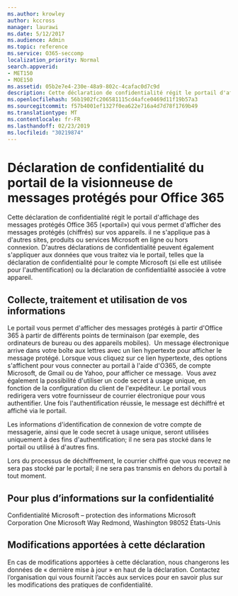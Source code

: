 ```yaml
---
ms.author: krowley
author: kccross
manager: laurawi
ms.date: 5/12/2017
ms.audience: Admin
ms.topic: reference
ms.service: O365-seccomp
localization_priority: Normal
search.appverid:
- MET150
- MOE150
ms.assetid: 05b2e7e4-230e-48a9-802c-4cafac0d7c9d
description: Cette déclaration de confidentialité régit le portail d'affichage des messages protégés Office 365 («portail») qui vous permet d'afficher des messages protégés (chiffrés) sur vos appareils. il ne s'applique pas à d'autres sites, produits ou services Microsoft en ligne ou hors connexion. D'autres déclarations de confidentialité peuvent également s'appliquer aux données que vous traitez via le portail, telles que la déclaration de confidentialité pour le compte Microsoft (si elle est utilisée pour l'authentification) ou la déclaration de confidentialité associée à votre appareil.
ms.openlocfilehash: 56b1902fc206581115cd4afce0469d11f19b57a3
ms.sourcegitcommit: f57b4001ef1327f0ea622e716a4d7d78f1769b49
ms.translationtype: MT
ms.contentlocale: fr-FR
ms.lasthandoff: 02/23/2019
ms.locfileid: "30219874"
---
```

# <a name="office-365-protected-message-viewer-portal-privacy-statement"></a>Déclaration de confidentialité du portail de la visionneuse de messages protégés pour Office 365

Cette déclaration de confidentialité régit le portail d'affichage des messages protégés Office 365 («portail») qui vous permet d'afficher des messages protégés (chiffrés) sur vos appareils. il ne s'applique pas à d'autres sites, produits ou services Microsoft en ligne ou hors connexion. D'autres déclarations de confidentialité peuvent également s'appliquer aux données que vous traitez via le portail, telles que la déclaration de confidentialité pour le compte Microsoft (si elle est utilisée pour l'authentification) ou la déclaration de confidentialité associée à votre appareil.

## <a name="collection-processing-and-use-of-your-information"></a>Collecte, traitement et utilisation de vos informations

Le portail vous permet d'afficher des messages protégés à partir d'Office 365 à partir de différents points de terminaison (par exemple, des ordinateurs de bureau ou des appareils mobiles).  Un message électronique arrive dans votre boîte aux lettres avec un lien hypertexte pour afficher le message protégé. Lorsque vous cliquez sur ce lien hypertexte, des options s'affichent pour vous connecter au portail à l'aide d'O365, de compte Microsoft, de Gmail ou de Yahoo, pour afficher ce message.  Vous avez également la possibilité d'utiliser un code secret à usage unique, en fonction de la configuration du client de l'expéditeur. Le portail vous redirigera vers votre fournisseur de courrier électronique pour vous authentifier. Une fois l'authentification réussie, le message est déchiffré et affiché via le portail.

Les informations d'identification de connexion de votre compte de messagerie, ainsi que le code secret à usage unique, seront utilisées uniquement à des fins d'authentification; il ne sera pas stocké dans le portail ou utilisé à d'autres fins.

Lors du processus de déchiffrement, le courrier chiffré que vous recevez ne sera pas stocké par le portail; il ne sera pas transmis en dehors du portail à tout moment.

## <a name="for-more-information-about-privacy"></a>Pour plus d’informations sur la confidentialité

Confidentialité Microsoft – protection des informations Microsoft Corporation One Microsoft Way Redmond, Washington 98052 États-Unis

##     <a name="changes-to-this-statement"></a>Modifications apportées à cette déclaration

En cas de modifications apportées à cette déclaration, nous changerons les données de « dernière mise à jour » en haut de la déclaration. Contactez l’organisation qui vous fournit l’accès aux services pour en savoir plus sur les modifications des pratiques de confidentialité.


